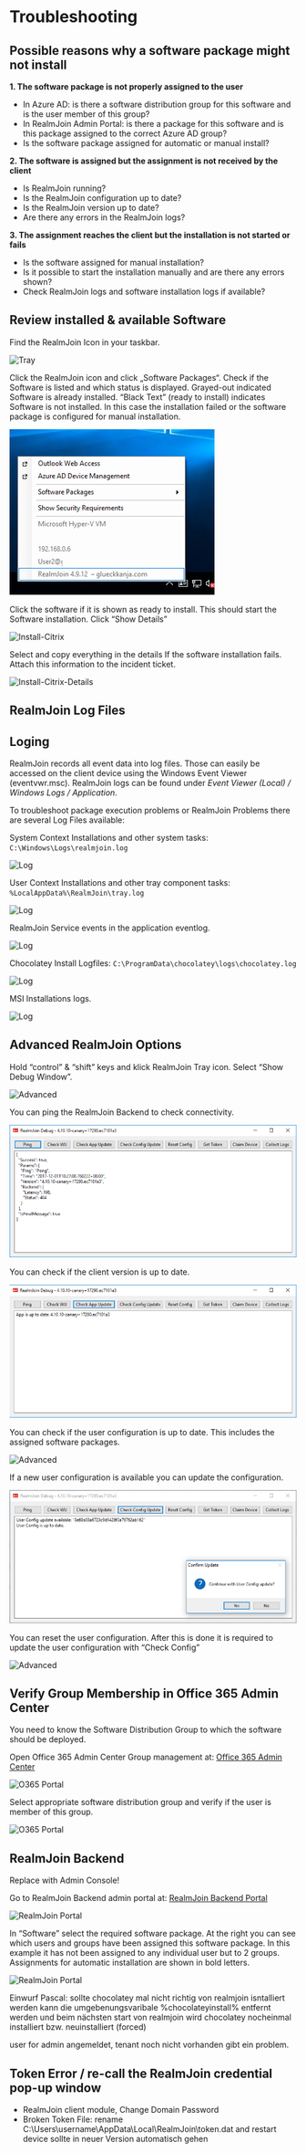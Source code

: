 # Troubleshooting

## Possible reasons why a software package might not install

**1. The software package is not properly assigned to the user**

  * In Azure AD: is there a software distribution group for this software and is the user member of this group?  
  *	In RealmJoin Admin Portal: is there a package for this software and is this package assigned to the correct Azure AD group?  
  * Is the software package assigned for automatic or manual install?  

**2. The software is assigned but the assignment is not received by the client**

  * Is RealmJoin running?
  * Is the RealmJoin configuration up to date?
  * Is the RealmJoin version up to date?
  * Are there any errors in the RealmJoin logs?

**3. The assignment reaches the client but the installation is not started or fails**

  * Is the software assigned for manual installation?
  * Is it possible to start the installation manually and are there any errors shown?
  * Check RealmJoin logs and software installation logs if available?

## Review installed & available Software

Find the RealmJoin Icon in your taskbar. 

![Tray](./media/rj-tray.png)

Click the RealmJoin icon and click „Software Packages“. Check if the Software is listed and which status is displayed. Grayed-out indicated Software is already installed. “Black Text” (ready to install) indicates Software is not installed. In this case the installation failed or the software package is configured for manual installation.

![Tray-Menu](./media/rj-tray-menu.png)

Click the software if it is shown as ready to install. This should start the Software installation. Click “Show Details”

![Install-Citrix](./media/rj-install-citrix.png)

Select and copy everything in the details If the software installation fails. Attach this information to the incident ticket.

![Install-Citrix-Details](./media/rj-install-citrix-details.png)

## RealmJoin Log Files

## Loging
RealmJoin records all event data into log files. Those can easily be accessed on the client device using the Windows Event Viewer (eventvwr.msc).
RealmJoin logs can be found under *Event Viewer (Local) / Windows Logs / Application*. 

To troubleshoot package execution problems or RealmJoin Problems there are several Log Files available:

System Context Installations and other system tasks: ```C:\Windows\Logs\realmjoin.log```

![Log](./media/rj-log-one.png)

User Context Installations and other tray component tasks: ```%LocalAppData%\RealmJoin\tray.log```

![Log](./media/rj-log-two.png)

RealmJoin Service events in the application eventlog.

![Log](./media/rj-event-log.png)

Chocolatey Install Logfiles: ```C:\ProgramData\chocolatey\logs\chocolatey.log```

![Log](./media/rj-choco-log.png)

MSI Installations logs.

![Log](./media/rj-msi-log.png)

## Advanced RealmJoin Options

Hold “control” & “shift” keys and klick RealmJoin Tray icon. Select “Show Debug Window”.

![Advanced](./media/rjx-debug-menu-one.png)

You can ping the RealmJoin Backend to check connectivity.

![Advanced](./media/rjx-debug-menu-two.png)

You can check if the client version is up to date.

![Advanced](./media/rjx-debug-menu-three.png)

You can check if the user configuration is up to date. This includes the assigned software packages.

![Advanced](./media/rjx-debug-menu-four.png)

If a new user configuration is available you can update the configuration.

![Advanced](./media/rjx-debug-menu-five.png)

You can reset the user configuration. After this is done it is required to update the user configuration with “Check Config” 

![Advanced](./media/rjx-debug-menu-six.png)

## Verify Group Membership in Office 365 Admin Center

You need to know the Software Distribution Group to which the software should be deployed.

Open Office 365 Admin Center Group management at: [Office 365 Admin Center](https://portal.office.com/adminportal/home#/groups)

![O365 Portal](./media/o365-portal-one.png)

Select appropriate software distribution group and verify if the user is member of this group.

![O365 Portal](./media/o365-portal-two.png)

## RealmJoin Backend
Replace with Admin Console!

Go to RealmJoin Backend admin portal at: [RealmJoin Backend Portal](https://realmjoin-backend.azurewebsites.net)

![RealmJoin Portal](./media/rjserver-one.png)

In “Software” select the required software package.
At the right you can see which users and groups have been assigned this software package.
In this example it has not been assigned to any individual user but to 2 groups. Assignments for automatic installation are shown in bold letters.

![RealmJoin Portal](./media/rjserver-two.png)


Einwurf Pascal: sollte chocolatey mal nicht richtig von realmjoin isntalliert werden kann die umgebenungsvaribale %chocolateyinstall% entfernt werden und beim nächsten start von realmjoin wird chocolatey nocheinmal installiert
bzw. neuinstalliert (forced)



user for admin angemeldet, tenant noch nicht vorhanden gibt ein problem. 


## Token Error / re-call the RealmJoin credential pop-up window
* RealmJoin client module, Change Domain Password
* Broken Token File: rename C:\Users\username\AppData\Local\RealmJoin\token.dat and restart device
sollte in neuer Version automatisch gehen